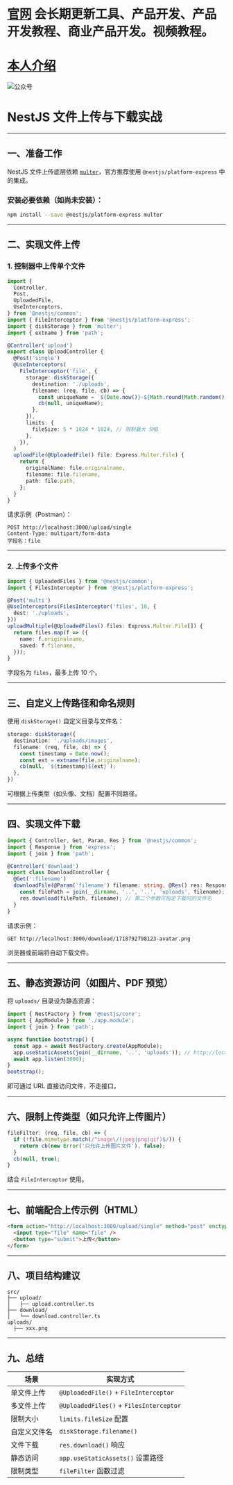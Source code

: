 # [官网](securitytech.cc) 会长期更新工具、产品开发、产品开发教程、商业产品开发。视频教程。

# [本人介绍](http://securitytech.cc/about)

![公众号](https://github.com/haidragon/haidragon/blob/main/gzh.png)

 
# NestJS 文件上传与下载实战 

---

## 一、准备工作

NestJS 文件上传底层依赖 [`multer`](https://github.com/expressjs/multer)，官方推荐使用 `@nestjs/platform-express` 中的集成。

### 安装必要依赖（如尚未安装）：

```bash
npm install --save @nestjs/platform-express multer
```

---

## 二、实现文件上传

### 1. 控制器中上传单个文件

```ts
import {
  Controller,
  Post,
  UploadedFile,
  UseInterceptors,
} from '@nestjs/common';
import { FileInterceptor } from '@nestjs/platform-express';
import { diskStorage } from 'multer';
import { extname } from 'path';

@Controller('upload')
export class UploadController {
  @Post('single')
  @UseInterceptors(
    FileInterceptor('file', {
      storage: diskStorage({
        destination: './uploads',
        filename: (req, file, cb) => {
          const uniqueName = `${Date.now()}-${Math.round(Math.random() * 1e9)}${extname(file.originalname)}`;
          cb(null, uniqueName);
        },
      }),
      limits: {
        fileSize: 5 * 1024 * 1024, // 限制最大 5MB
      },
    }),
  )
  uploadFile(@UploadedFile() file: Express.Multer.File) {
    return {
      originalName: file.originalname,
      filename: file.filename,
      path: file.path,
    };
  }
}
```

请求示例（Postman）：

```
POST http://localhost:3000/upload/single
Content-Type: multipart/form-data
字段名：file
```

---

### 2. 上传多个文件

```ts
import { UploadedFiles } from '@nestjs/common';
import { FilesInterceptor } from '@nestjs/platform-express';

@Post('multi')
@UseInterceptors(FilesInterceptor('files', 10, {
  dest: './uploads',
}))
uploadMultiple(@UploadedFiles() files: Express.Multer.File[]) {
  return files.map(f => ({
    name: f.originalname,
    saved: f.filename,
  }));
}
```

字段名为 `files`，最多上传 10 个。

---

## 三、自定义上传路径和命名规则

使用 `diskStorage()` 自定义目录与文件名：

```ts
storage: diskStorage({
  destination: './uploads/images',
  filename: (req, file, cb) => {
    const timestamp = Date.now();
    const ext = extname(file.originalname);
    cb(null, `${timestamp}${ext}`);
  },
})
```

可根据上传类型（如头像、文档）配置不同路径。

---

## 四、实现文件下载

```ts
import { Controller, Get, Param, Res } from '@nestjs/common';
import { Response } from 'express';
import { join } from 'path';

@Controller('download')
export class DownloadController {
  @Get(':filename')
  downloadFile(@Param('filename') filename: string, @Res() res: Response) {
    const filePath = join(__dirname, '..', '..', 'uploads', filename);
    res.download(filePath, filename); // 第二个参数可指定下载时的文件名
  }
}
```

请求示例：

```
GET http://localhost:3000/download/1718792798123-avatar.png
```

浏览器或前端将自动下载文件。

---

## 五、静态资源访问（如图片、PDF 预览）

将 `uploads/` 目录设为静态资源：

```ts
import { NestFactory } from '@nestjs/core';
import { AppModule } from './app.module';
import { join } from 'path';

async function bootstrap() {
  const app = await NestFactory.create(AppModule);
  app.useStaticAssets(join(__dirname, '..', 'uploads')); // http://localhost:3000/xxx.jpg
  await app.listen(3000);
}
bootstrap();
```

即可通过 URL 直接访问文件，不走接口。

---

## 六、限制上传类型（如只允许上传图片）

```ts
fileFilter: (req, file, cb) => {
  if (!file.mimetype.match(/^image\/(jpeg|png|gif)$/)) {
    return cb(new Error('只允许上传图片文件'), false);
  }
  cb(null, true);
}
```

结合 `FileInterceptor` 使用。

---

## 七、前端配合上传示例（HTML）

```html
<form action="http://localhost:3000/upload/single" method="post" enctype="multipart/form-data">
  <input type="file" name="file" />
  <button type="submit">上传</button>
</form>
```

---

## 八、项目结构建议

```
src/
├── upload/
│   ├── upload.controller.ts
├── download/
│   └── download.controller.ts
uploads/
  ├── xxx.png
```

---

## 九、总结

| 场景     | 实现方式                                    |
| ------ | --------------------------------------- |
| 单文件上传  | `@UploadedFile()` + `FileInterceptor`   |
| 多文件上传  | `@UploadedFiles()` + `FilesInterceptor` |
| 限制大小   | `limits.fileSize` 配置                    |
| 自定义文件名 | `diskStorage.filename()`                |
| 文件下载   | `res.download()` 响应                     |
| 静态访问   | `app.useStaticAssets()` 设置路径            |
| 限制类型   | `fileFilter` 函数过滤                       |

 
